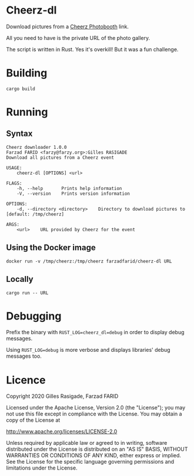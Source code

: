 # Cheerz-dl

Download pictures from a [Cheerz Photobooth](https://live.cheerz.com/location) link.

All you need to have is the private URL of the photo gallery.

The script is written in Rust. Yes it's overkill! But it was a fun challenge.

# Building

```shell script
cargo build
```

# Running

## Syntax

```text
Cheerz downloader 1.0.0
Farzad FARID <farzy@farzy.org>:Gilles RASIGADE
Download all pictures from a Cheerz event

USAGE:
    cheerz-dl [OPTIONS] <url>

FLAGS:
    -h, --help       Prints help information
    -V, --version    Prints version information

OPTIONS:
    -d, --directory <directory>    Directory to download pictures to [default: /tmp/cheerz]

ARGS:
    <url>    URL provided by Cheerz for the event
```

## Using the Docker image

```shell script
docker run -v /tmp/cheerz:/tmp/cheerz farzadfarid/cheerz-dl URL
```

## Locally

```shell script
cargo run -- URL
```

# Debugging

Prefix the binary with `RUST_LOG=cheerz_dl=debug` in order to
display debug messages.

Using `RUST_LOG=debug` is more verbose and displays libraries' debug messages too.

# Licence

Copyright 2020 Gilles Rasigade, Farzad FARID

Licensed under the Apache License, Version 2.0 (the "License");
you may not use this file except in compliance with the License.
You may obtain a copy of the License at

http://www.apache.org/licenses/LICENSE-2.0

Unless required by applicable law or agreed to in writing, software
distributed under the License is distributed on an "AS IS" BASIS,
WITHOUT WARRANTIES OR CONDITIONS OF ANY KIND, either express or implied.
See the License for the specific language governing permissions and
limitations under the License.

